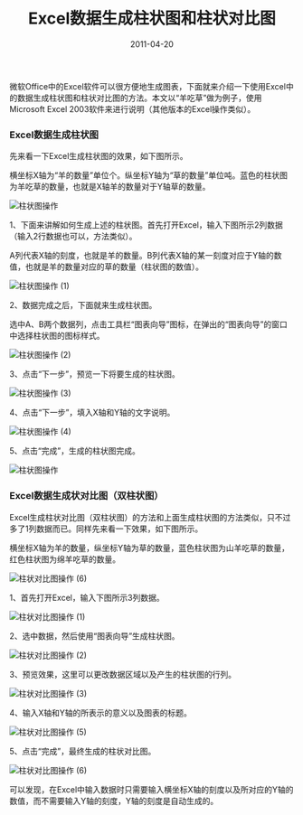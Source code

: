 ﻿---
title: "Excel数据生成柱状图和柱状对比图"
date: 2011-04-20
categories: 
  - "software_programming"
tags: 
  - "excel"
---

微软Office中的Excel软件可以很方便地生成图表，下面就来介绍一下使用Excel中的数据生成柱状图和柱状对比图的方法。本文以“羊吃草”做为例子，使用Microsoft Excel 2003软件来进行说明（其他版本的Excel操作类似）。

### Excel数据生成柱状图

先来看一下Excel生成柱状图的效果，如下图所示。

横坐标X轴为“羊的数量”单位个。纵坐标Y轴为“草的数量”单位吨。蓝色的柱状图为羊吃草的数量，也就是X轴羊的数量对于Y轴草的数量。

![柱状图操作](/images/5637679960_e325f4676b_z.jpg)

<!--more-->1、下面来讲解如何生成上述的柱状图。首先打开Excel，输入下图所示2列数据（输入2行数据也可以，方法类似）。

A列代表X轴的刻度，也就是羊的数量。B列代表X轴的某一刻度对应于Y轴的数值，也就是羊的数量对应的草的数量（柱状图的数值）。

![柱状图操作 (1)](/images/5637101789_4c72d7f934_z.jpg)

2、数据完成之后，下面就来生成柱状图。

选中A、B两个数据列，点击工具栏“图表向导”图标，在弹出的“图表向导”的窗口中选择柱状图的图标样式。

![柱状图操作 (2)](/images/5637679080_31fe4a22ca_z.jpg)

3、点击“下一步”，预览一下将要生成的柱状图。

![柱状图操作 (3)](/images/5637679172_e089ac32e2_z.jpg)

4、点击“下一步”，填入X轴和Y轴的文字说明。

![柱状图操作 (4)](/images/5637102259_8abfd58267_z.jpg)

5、点击“完成”，生成的柱状图完成。

![柱状图操作](/images/5637679960_e325f4676b_z.jpg)

### Excel数据生成状对比图（双柱状图）

Excel生成柱状对比图（双柱状图）的方法和上面生成柱状图的方法类似，只不过多了1列数据而已。同样先来看一下效果，如下图所示。

横坐标X轴为羊的数量，纵坐标Y轴为草的数量，蓝色柱状图为山羊吃草的数量，红色柱状图为绵羊吃草的数量。

![柱状对比图操作 (6)](/images/5637679848_6653ca868d_z.jpg)

1、首先打开Excel，输入下图所示3列数据。

![柱状对比图操作 (1)](/images/5637102399_8ec65b880a_z.jpg)

2、选中数据，然后使用“图表向导”生成柱状图。

![柱状对比图操作 (2)](/images/5637679682_aeb3c57e29_z.jpg)

3、预览效果，这里可以更改数据区域以及产生的柱状图的行列。

![柱状对比图操作 (3)](/images/5637679756_b483a3b535_z.jpg)

4、输入X轴和Y轴的所表示的意义以及图表的标题。

![柱状对比图操作 (5)](/images/5637679796_dd4f195161_z.jpg)

5、点击“完成”，最终生成的柱状对比图。

![柱状对比图操作 (6)](/images/5637679848_6653ca868d_z.jpg)

可以发现，在Excel中输入数据时只需要输入横坐标X轴的刻度以及所对应的Y轴的数值，而不需要输入Y轴的刻度，Y轴的刻度是自动生成的。
